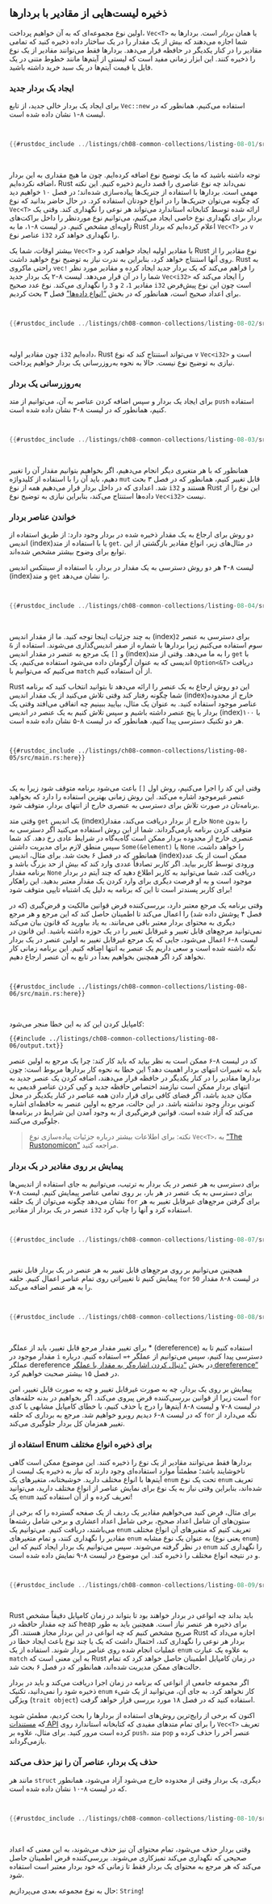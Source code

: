 ## ذخیره لیست‌هایی از مقادیر با بردارها

اولین نوع مجموعه‌ای که به آن خواهیم پرداخت، `Vec<T>` یا همان _بردار_ است.
بردارها به شما اجازه می‌دهند که بیش از یک مقدار را در یک ساختار داده ذخیره کنید
که تمامی مقادیر را در کنار یکدیگر در حافظه قرار می‌دهد. بردارها فقط می‌توانند
مقادیر از یک نوع را ذخیره کنند. این ابزار زمانی مفید است که لیستی از آیتم‌ها
مانند خطوط متنی در یک فایل یا قیمت آیتم‌ها در یک سبد خرید داشته باشید.

### ایجاد یک بردار جدید

برای ایجاد یک بردار خالی جدید، از تابع `Vec::new` استفاده می‌کنیم، همانطور که
در لیست ۸-۱ نشان داده شده است.

<Listing number="8-1" caption="ایجاد یک بردار جدید و خالی برای نگهداری مقادیر نوع `i32`">

```rust
{{#rustdoc_include ../listings/ch08-common-collections/listing-08-01/src/main.rs:here}}
```

</Listing>

توجه داشته باشید که ما یک توضیح نوع اضافه کرده‌ایم. چون ما هیچ مقداری به این بردار
اضافه نکرده‌ایم، Rust نمی‌داند چه نوع عناصری را قصد داریم ذخیره کنیم. این نکته
مهمی است. بردارها با استفاده از جنریک‌ها پیاده‌سازی شده‌اند؛ در فصل ۱۰ خواهیم دید
که چگونه می‌توان جنریک‌ها را در انواع خودتان استفاده کرد. در حال حاضر بدانید که
نوع `Vec<T>` ارائه شده توسط کتابخانه استاندارد می‌تواند هر نوعی را نگهداری کند.
وقتی یک بردار برای نگهداری نوع خاصی ایجاد می‌کنیم، می‌توانیم نوع موردنظر را داخل
براکت‌های زاویه‌ای مشخص کنیم. در لیست ۸-۱، ما به Rust اعلام کرده‌ایم که بردار `Vec<T>` 
در `v` عناصر نوع `i32` را نگهداری خواهد کرد.

بیشتر اوقات، شما یک `Vec<T>` با مقادیر اولیه ایجاد خواهید کرد و Rust نوع مقادیر
را از روی آنها استنتاج خواهد کرد، بنابراین به ندرت نیاز به توضیح نوع خواهید داشت.
Rust به راحتی ماکروی `vec!` را فراهم می‌کند که یک بردار جدید ایجاد کرده و مقادیر
مورد نظر شما را در آن قرار می‌دهد. لیست ۸-۲ یک بردار جدید `Vec<i32>` را ایجاد می‌کند
که مقادیر `1`، `2` و `3` را نگهداری می‌کند. نوع عدد صحیح `i32` است چون این نوع
پیش‌فرض برای اعداد صحیح است، همانطور که در بخش [“انواع داده‌ها”][data-types]<!-- ignore -->
فصل ۳ بحث کردیم.

<Listing number="8-2" caption="ایجاد یک بردار جدید شامل مقادیر">

```rust
{{#rustdoc_include ../listings/ch08-common-collections/listing-08-02/src/main.rs:here}}
```

</Listing>

چون مقادیر اولیه `i32` داده‌ایم، Rust می‌تواند استنتاج کند که نوع `v` 
`Vec<i32>` است و نیازی به توضیح نوع نیست. حالا به نحوه به‌روزرسانی یک بردار
خواهیم پرداخت.

### به‌روزرسانی یک بردار

برای ایجاد یک بردار و سپس اضافه کردن عناصر به آن، می‌توانیم از متد `push` استفاده کنیم،
همانطور که در لیست ۸-۳ نشان داده شده است.

<Listing number="8-3" caption="استفاده از متد `push` برای اضافه کردن مقادیر به یک بردار">

```rust
{{#rustdoc_include ../listings/ch08-common-collections/listing-08-03/src/main.rs:here}}
```

</Listing>

همانطور که با هر متغیری دیگر انجام می‌دهیم، اگر بخواهیم بتوانیم مقدار آن را تغییر دهیم،
باید آن را با استفاده از کلیدواژه `mut` قابل تغییر کنیم، همانطور که در فصل ۳ بحث شد.
اعدادی که در داخل بردار قرار می‌دهیم همه از نوع `i32` هستند و Rust این نوع را از داده‌ها
استنتاج می‌کند، بنابراین نیازی به توضیح نوع `Vec<i32>` نیست.

### خواندن عناصر بردار

دو روش برای ارجاع به یک مقدار ذخیره شده در بردار وجود دارد: از طریق استفاده از اندیس (index)یا
با استفاده از متد `get`. در مثال‌های زیر، انواع مقادیر بازگشتی از این توابع برای وضوح بیشتر
مشخص شده‌اند.

لیست ۸-۴ هر دو روش دسترسی به یک مقدار در بردار، با استفاده از سینتکس اندیس (index)و متد `get`
را نشان می‌دهد.

<Listing number="8-4" caption="استفاده از سینتکس اندیس (index)و متد `get` برای دسترسی به یک آیتم در بردار">

```rust
{{#rustdoc_include ../listings/ch08-common-collections/listing-08-04/src/main.rs:here}}
```

</Listing>

به چند جزئیات اینجا توجه کنید. ما از مقدار اندیس (index)`2` برای دسترسی به عنصر سوم استفاده می‌کنیم
زیرا بردارها با شماره از صفر اندیس‌گذاری می‌شوند. استفاده از `&` و `[]` یک مرجع به عنصر
در مقدار اندیس (index)را به ما می‌دهد. وقتی از متد `get` با اندیسی که به عنوان آرگومان داده می‌شود
استفاده می‌کنیم، یک `Option<&T>` دریافت می‌کنیم که می‌توانیم با `match` از آن استفاده کنیم.

Rust این دو روش ارجاع به یک عنصر را ارائه می‌دهد تا بتوانید انتخاب کنید که برنامه شما چگونه رفتار کند
وقتی تلاش می‌کنید از یک مقدار اندیس (index)خارج از محدوده عناصر موجود استفاده کنید. به عنوان یک مثال،
بیایید ببینیم چه اتفاقی می‌افتد وقتی یک بردار با پنج عنصر داشته باشیم و سپس تلاش کنیم به یک عنصر
در اندیس (index)۱۰۰ با هر دو تکنیک دسترسی پیدا کنیم، همانطور که در لیست ۸-۵ نشان داده شده است.

<Listing number="8-5" caption="تلاش برای دسترسی به عنصر در اندیس (index)۱۰۰ در یک بردار شامل پنج عنصر">

```rust,should_panic,panics
{{#rustdoc_include ../listings/ch08-common-collections/listing-08-05/src/main.rs:here}}
```

</Listing>

وقتی این کد را اجرا می‌کنیم، روش اول `[]` باعث می‌شود برنامه متوقف شود زیرا به یک
عنصر غیرموجود اشاره می‌کند. این روش زمانی بهترین استفاده را دارد که بخواهید برنامه‌تان
در صورت تلاش برای دسترسی به عنصری خارج از انتهای بردار، متوقف شود.

وقتی متد `get` یک اندیس (index)خارج از بردار دریافت می‌کند، مقدار `None` را بدون متوقف کردن
برنامه بازمی‌گرداند. شما از این روش استفاده می‌کنید اگر دسترسی به عنصری خارج از محدوده بردار
ممکن است گاه‌به‌گاه در شرایط عادی رخ دهد. کد شما سپس منطق لازم برای مدیریت داشتن
`Some(&element)` یا `None` را خواهد داشت، همانطور که در فصل ۶ بحث شد. برای مثال،
اندیس (index)ممکن است از یک عدد ورودی توسط کاربر بیاید. اگر کاربر تصادفاً عددی وارد کند که بیش از حد
بزرگ باشد و برنامه مقدار `None` دریافت کند، شما می‌توانید به کاربر اطلاع دهید که چند آیتم
در بردار موجود است و به او فرصت دیگری برای وارد کردن یک مقدار معتبر بدهید. این راهکار برای
کاربر پسندتر است تا این که برنامه به دلیل یک اشتباه تایپی متوقف شود!

وقتی برنامه یک مرجع معتبر دارد، بررسی‌کننده قرض قوانین مالکیت و قرض‌گیری (که در فصل ۴ پوشش داده شد)
را اعمال می‌کند تا اطمینان حاصل کند که این مرجع و هر مرجع دیگری به محتوای بردار معتبر باقی می‌مانند.
به یاد بیاورید که قانون بیان می‌کند نمی‌توانید مرجع‌های قابل تغییر و غیرقابل تغییر را در یک حوزه
داشته باشید. این قانون در لیست ۸-۶ اعمال می‌شود، جایی که یک مرجع غیرقابل تغییر به اولین عنصر
در یک بردار نگه داشته شده است و سعی داریم یک عنصر به انتها اضافه کنیم. این برنامه زمانی کار نخواهد کرد
اگر همچنین بخواهیم بعداً در تابع به آن عنصر ارجاع دهیم.

<Listing number="8-6" caption="تلاش برای اضافه کردن یک عنصر به یک بردار در حالی که یک مرجع به یک آیتم نگه داشته شده است">

```rust,ignore,does_not_compile
{{#rustdoc_include ../listings/ch08-common-collections/listing-08-06/src/main.rs:here}}
```

</Listing>

کامپایل کردن این کد به این خطا منجر می‌شود:

```console
{{#include ../listings/ch08-common-collections/listing-08-06/output.txt}}
```

کد در لیست ۸-۶ ممکن است به نظر بیاید که باید کار کند: چرا یک مرجع به اولین عنصر باید
به تغییرات انتهای بردار اهمیت دهد؟ این خطا به نحوه کار بردارها مربوط است: چون بردارها مقادیر
را در کنار یکدیگر در حافظه قرار می‌دهند، اضافه کردن یک عنصر جدید به انتهای بردار ممکن است نیازمند
اختصاص حافظه جدید و کپی کردن عناصر قدیمی به مکان جدید باشد، اگر فضای کافی برای قرار دادن
همه عناصر در کنار یکدیگر در محل کنونی بردار وجود نداشته باشد. در این حالت، مرجع به اولین
عنصر به حافظه‌ای اشاره می‌کند که آزاد شده است. قوانین قرض‌گیری از به وجود آمدن این شرایط
در برنامه‌ها جلوگیری می‌کنند.

> نکته: برای اطلاعات بیشتر درباره جزئیات پیاده‌سازی نوع `Vec<T>`، به [“The Rustonomicon”][nomicon] مراجعه کنید.


### پیمایش بر روی مقادیر در یک بردار

برای دسترسی به هر عنصر در یک بردار به ترتیب، می‌توانیم به جای استفاده از اندیس‌ها
برای دسترسی به یک عنصر در هر بار، بر روی تمامی عناصر پیمایش کنیم. لیست ۸-۷ نشان می‌دهد
چگونه می‌توان از یک حلقه `for` برای گرفتن مرجع‌های غیرقابل تغییر به هر عنصر در یک بردار
از مقادیر `i32` استفاده کرد و آنها را چاپ کرد.

<Listing number="8-7" caption="چاپ هر عنصر در یک بردار با پیمایش بر روی عناصر با استفاده از یک حلقه `for`">

```rust
{{#rustdoc_include ../listings/ch08-common-collections/listing-08-07/src/main.rs:here}}
```

</Listing>

همچنین می‌توانیم بر روی مرجع‌های قابل تغییر به هر عنصر در یک بردار قابل تغییر پیمایش کنیم
تا تغییراتی روی تمام عناصر اعمال کنیم. حلقه `for` در لیست ۸-۸ مقدار `50` را به هر عنصر اضافه می‌کند.

<Listing number="8-8" caption="پیمایش بر روی مرجع‌های قابل تغییر به عناصر در یک بردار">

```rust
{{#rustdoc_include ../listings/ch08-common-collections/listing-08-08/src/main.rs:here}}
```

</Listing>

برای تغییر مقدار مرجع قابل تغییر، باید از عملگر * (dereference) استفاده کنیم تا به مقدار
موجود در `i` دسترسی پیدا کنیم، سپس می‌توانیم از عملگر `+=` استفاده کنیم. درباره عملگر dereference
در بخش [“دنبال کردن اشاره‌گر به مقدار با عملگر dereference”][deref]<!-- ignore --> در فصل ۱۵
بیشتر صحبت خواهیم کرد.

پیمایش بر روی یک بردار، چه به صورت غیرقابل تغییر و چه به صورت قابل تغییر، امن است
زیرا از قوانین بررسی‌کننده قرض پیروی می‌کند. اگر بخواهیم در بدنه حلقه‌های `for` در لیست ۸-۷
و لیست ۸-۸ آیتم‌ها را درج یا حذف کنیم، با خطای کامپایل مشابهی با کدی که در لیست ۸-۶ دیدیم
روبرو خواهیم شد. مرجع به برداری که حلقه `for` نگه می‌دارد از تغییر همزمان کل بردار
جلوگیری می‌کند.


### استفاده از Enum برای ذخیره انواع مختلف

بردارها فقط می‌توانند مقادیر از یک نوع را ذخیره کنند. این موضوع ممکن است گاهی
ناخوشایند باشد؛ مطمئناً موارد استفاده‌ای وجود دارند که نیاز به ذخیره یک لیست
از آیتم‌ها با انواع مختلف دارید. خوشبختانه، متغیرهای یک `enum` تحت یک نوع
`enum` تعریف شده‌اند، بنابراین وقتی نیاز به یک نوع برای نمایش عناصر از انواع
مختلف دارید، می‌توانید یک `enum` تعریف کرده و از آن استفاده کنید!

برای مثال، فرض کنید می‌خواهیم مقادیر یک ردیف از یک صفحه گسترده را که برخی از
ستون‌های آن شامل اعداد صحیح، برخی شامل اعداد اعشاری و برخی شامل رشته‌ها
می‌باشند، دریافت کنیم. می‌توانیم یک `enum` تعریف کنیم که متغیرهای آن انواع
مختلف مقادیر را نگهداری کنند، و تمام متغیرهای `enum` به عنوان یک نوع مشابه
(یعنی نوع `enum`) در نظر گرفته می‌شوند. سپس می‌توانیم یک بردار ایجاد کنیم
که این `enum` را نگهداری کند و در نتیجه انواع مختلف را ذخیره کند. این موضوع
در لیست ۸-۹ نمایش داده شده است.

<Listing number="8-9" caption="تعریف یک `enum` برای ذخیره انواع مختلف در یک بردار">

```rust
{{#rustdoc_include ../listings/ch08-common-collections/listing-08-09/src/main.rs:here}}
```

</Listing>

Rust باید بداند چه انواعی در بردار خواهند بود تا بتواند در زمان کامپایل
دقیقاً مشخص کند چه مقدار حافظه در heap برای ذخیره هر عنصر نیاز است.
همچنین باید به طور صریح مشخص کنیم که چه انواعی در این بردار مجاز هستند.
اگر Rust اجازه می‌داد که بردار هر نوعی را نگهداری کند، احتمال داشت که
یک یا چند نوع باعث ایجاد خطا در عملیات انجام شده روی عناصر بردار شوند.
استفاده از یک `enum` به علاوه یک عبارت `match` به این معنی است که Rust
در زمان کامپایل اطمینان حاصل خواهد کرد که تمام حالت‌های ممکن مدیریت شده‌اند،
همانطور که در فصل ۶ بحث شد.

اگر مجموعه جامعی از انواعی که برنامه در زمان اجرا دریافت می‌کند و باید
در بردار ذخیره شود را نمی‌دانید، تکنیک `enum` کار نخواهد کرد. به جای آن،
می‌توانید از یک شیء ویژگی (`trait object`) استفاده کنید که در فصل ۱۸
مورد بررسی قرار خواهد گرفت.

اکنون که برخی از رایج‌ترین روش‌های استفاده از بردارها را بحث کردیم، مطمئن شوید
که [مستندات API][vec-api]<!-- ignore --> را برای تمام متدهای مفیدی که کتابخانه
استاندارد روی `Vec<T>` تعریف کرده است مرور کنید. برای مثال، علاوه بر `push`،
متد `pop` عنصر آخر را حذف کرده و بازمی‌گرداند.

### حذف یک بردار، عناصر آن را نیز حذف می‌کند

مانند هر `struct` دیگری، یک بردار وقتی از محدوده خارج می‌شود آزاد می‌شود،
همانطور که در لیست ۸-۱۰ نشان داده شده است.

<Listing number="8-10" caption="نمایش زمان حذف بردار و عناصر آن">

```rust
{{#rustdoc_include ../listings/ch08-common-collections/listing-08-10/src/main.rs:here}}
```

</Listing>

وقتی بردار حذف می‌شود، تمام محتوای آن نیز حذف می‌شوند، به این معنی که اعداد
صحیحی که نگهداری می‌کند تمیزکاری می‌شوند. بررسی‌کننده قرض اطمینان حاصل می‌کند
که هر مرجع به محتوای یک بردار فقط تا زمانی که خود بردار معتبر است استفاده شود.

حال به نوع مجموعه بعدی می‌پردازیم: `String`!

[data-types]: ch03-02-data-types.html#data-types
[nomicon]: ../nomicon/vec/vec.html
[vec-api]: https://doc.rust-lang.org/std/vec/struct.Vec.html
[deref]: ch15-02-deref.html#following-the-pointer-to-the-value-with-the-dereference-operator
